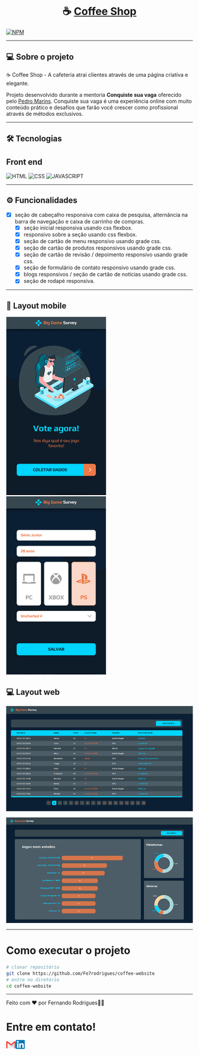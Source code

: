 <h1 align="center">
     ☕ <a href="#" alt="site do ecoleta"> Coffee Shop </a>
</h1>


[![NPM](https://img.shields.io/npm/l/react)](https://github.com/Fe7rodrigues/coffee-website/blob/main/LICENSE) 


---

## 💻 Sobre o projeto

☕ Coffee Shop - A cafeteria atrai clientes através de uma página criativa e elegante.


Projeto desenvolvido durante a mentoria **Conquiste sua vaga** oferecido pelo [Pedro Marins](https://conquistesuavaga.com/mentoria).
Conquiste sua vaga é uma experiência online com muito conteúdo prático e desafios que farão você crescer como profissional através de métodos exclusivos.

---

## 🛠 Tecnologias

## Front end
![HTML](https://img.shields.io/badge/HTML-239120?style=for-the-badge&logo=html5&logoColor=white)
![CSS](https://img.shields.io/badge/CSS-239120?&style=for-the-badge&logo=css3&logoColor=white)
![JAVASCRIPT](https://img.shields.io/badge/JavaScript-F7DF1E?style=for-the-badge&logo=javascript&logoColor=black)

---

## ⚙️ Funcionalidades

- [x] seção de cabeçalho responsiva com caixa de pesquisa, alternância na barra de navegação e caixa de carrinho de compras.
  - [x] seção inicial responsiva usando css flexbox.
  - [x] responsivo sobre a seção usando css flexbox.
  - [x] seção de cartão de menu responsivo usando grade css.
  - [x] seção de cartão de produtos responsivos usando grade css.
  - [x] seção de cartão de revisão / depoimento responsivo usando grade css.
  - [x] seção de formulário de contato responsivo usando grade css.
  - [x] blogs responsivos / seção de cartão de notícias usando grade css.
  - [x] seção de rodapé responsiva.

---

## 📱 Layout mobile
![Mobile 1](https://github.com/acenelio/assets/raw/main/sds1/mobile1.png) ![Mobile 2](https://github.com/acenelio/assets/raw/main/sds1/mobile2.png)

## 💻 Layout web
![Web 1](https://github.com/acenelio/assets/raw/main/sds1/web1.png)

![Web 2](https://github.com/acenelio/assets/raw/main/sds1/web2.png)


---

# Como executar o projeto

```bash
# clonar repositório
git clone https://github.com/Fe7rodrigues/coffee-website
# entre no diretório
cd coffee-website 
```

---

Feito com ❤️ por Fernando Rodrigues👋🏽

#  Entre em contato!

<p align="center">
  <a href="mailto:fe7rodrigues@gmail.com" >
    <img align="left" alt="FernandoR | Gmail" width="26px" src="https://github.com/SatYu26/SatYu26/blob/master/Assets/Gmail.svg" />
  </a>   
  
  <a href="https://www.linkedin.com/in/fernando-rodrigues-69251a1a2/" target="_blank">
    <img align="left" alt="FernandoR | Linkedin" width="24px" src="https://github.com/SatYu26/SatYu26/blob/master/Assets/Linkedin.svg" />
  </a>   

